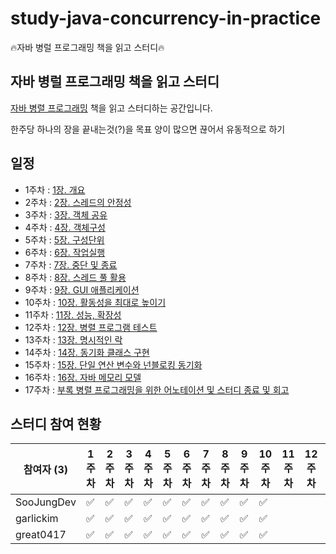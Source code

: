 # study-java-concurrency-in-practice
🔥자바 병럴 프로그래밍 책을 읽고 스터디🔥


## 자바 병럴 프로그래밍 책을 읽고 스터디
[자바 병렬 프로그래밍](https://www.coupang.com/vp/products/20488146?itemId=80659665&vendorItemId=3314421071&src=1191000&spec=10999999&addtag=400&ctag=20488146&lptag=CFM59689244&itime=20210310192710&pageType=PRODUCT&pageValue=20488146&wPcid=430825641674272009367&wRef=&wTime=20210310192710&redirect=landing&isAddedCart=) 책을 읽고 스터디하는 공간입니다.

한주당 하나의 장을 끝내는것(?)을 목표
양이 많으면 끊어서 유동적으로 하기

## 일정
- 1주차 : [1장. 개요](https://github.com/SooJungDev/study-java-concurrency-in-practice/issues/1)
- 2주차 : [2장. 스레드의 안정성](https://github.com/SooJungDev/study-java-concurrency-in-practice/issues/2)
- 3주차 : [3장. 객체 공유](https://github.com/SooJungDev/study-java-concurrency-in-practice/issues/3)
- 4주차 : [4장. 객체구성](https://github.com/SooJungDev/study-java-concurrency-in-practice/issues/4)
- 5주차 : [5장. 구성단위](https://github.com/SooJungDev/study-java-concurrency-in-practice/issues/5)
- 6주차 : [6장. 작업실행](https://github.com/SooJungDev/study-java-concurrency-in-practice/issues/6)
- 7주차 : [7장. 중단 및 종료](https://github.com/SooJungDev/study-java-concurrency-in-practice/issues/7)
- 8주차 : [8장. 스레드 풀 활용](https://github.com/SooJungDev/study-java-concurrency-in-practice/issues/8)
- 9주차 : [9장. GUI 애플리케이션](https://github.com/SooJungDev/study-java-concurrency-in-practice/issues/9)
- 10주차 : [10장. 활동성을 최대로 높이기](https://github.com/SooJungDev/study-java-concurrency-in-practice/issues/10)
- 11주차 : [11장. 성능, 확장성](https://github.com/SooJungDev/study-java-concurrency-in-practice/issues/11)
- 12주차 : [12장. 병렬 프로그램 테스트](https://github.com/SooJungDev/study-java-concurrency-in-practice/issues/12)
- 13주차 : [13장. 명시적인 락](https://github.com/SooJungDev/study-java-concurrency-in-practice/issues/13)
- 14주차 : [14장. 동기화 클래스 구현](https://github.com/SooJungDev/study-java-concurrency-in-practice/issues/14)
- 15주차 : [15장. 단일 연산 변수와 넌블로킹 동기화](https://github.com/SooJungDev/study-java-concurrency-in-practice/issues/15)
- 16주차 : [16장. 자바 메모리 모델](https://github.com/SooJungDev/study-java-concurrency-in-practice/issues/16)
- 17주차 : [부록 병렬 프로그래밍을 위한 어노테이션 및 스터디 종료 및 회고](https://github.com/SooJungDev/study-java-concurrency-in-practice/issues/17)

## 스터디 참여 현황
| 참여자 (3) | 1주차 | 2주차 | 3주차 | 4주차 | 5주차 | 6주차 | 7주차 | 8주차 | 9주차 | 10주차 | 11주차 | 12주차 | 13주차 | 14주차 | 15주차 | 16주차 |17주차 | 참석율 |
| --- | --- | --- | --- | --- | --- | --- | --- | --- | --- | --- | --- | --- | --- | --- | --- | --- |  --- | --- |
| SooJungDev | :white_check_mark: | :white_check_mark: | :white_check_mark: |  :white_check_mark:  | :white_check_mark: | :white_check_mark:  | :white_check_mark:  | :white_check_mark: | :white_check_mark: | :white_check_mark: |  |  |  |  |
| garlickim | :white_check_mark: | :white_check_mark: | :white_check_mark: |  :white_check_mark: | :white_check_mark: | :white_check_mark:  | :white_check_mark:  | :white_check_mark: | :white_check_mark: | :white_check_mark: |  |  |  |  |
| great0417 | :white_check_mark: | :white_check_mark: | :white_check_mark: |  :white_check_mark: | :white_check_mark: | :white_check_mark:  | :white_check_mark:  | :white_check_mark:  | :white_check_mark: | :white_check_mark: |  |  |  |  |
